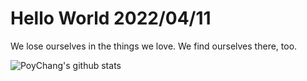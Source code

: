 # Hello World 2022/04/11

We lose ourselves in the things we love. We find ourselves there, too.

![PoyChang's github stats](https://github-readme-stats.vercel.app/api?username=poychang&show_icons=true&theme=dracula)
